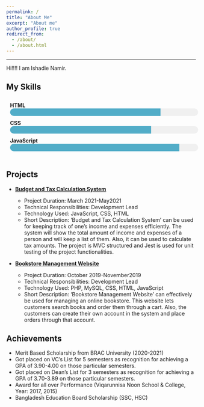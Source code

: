 ```yaml
---
permalink: /
title: "About Me"
excerpt: "About me"
author_profile: true
redirect_from: 
  - /about/
  - /about.html
---
```

___

Hi!!!! I am Ishadie Namir.

<h2>My Skills</h2>
<html>
<head>
  <title>Skill Bar Chart</title>
  <style>
    .skill-bar {
      width: 100%;
      max-width: 500px;
      margin: 0 auto;
      padding: 10px;
    }
    .skill-bar .skill {
      margin-bottom: 10px;
    }
    .skill-bar .skill-name {
      font-weight: bold;
    }
    .skill-bar .skill-bar-wrapper {
      background-color: #f0f0f0;
      height: 20px;
      border-radius: 10px;
      overflow: hidden;
    }
    .skill-bar .skill-bar-fill {
      background-color: #52adc8;
      height: 100%;
      transition: width 0.5s ease-in-out;
    }
  </style>
</head>
<body>
  <div class="skill-bar">
    <div class="skill">
      <div class="skill-name">HTML</div>
      <div class="skill-bar-wrapper">
        <div class="skill-bar-fill" style="width: 80%;"></div>
      </div>
    </div>
    <div class="skill">
      <div class="skill-name">CSS</div>
      <div class="skill-bar-wrapper">
        <div class="skill-bar-fill" style="width: 75%;"></div>
      </div>
    </div>
    <div class="skill">
      <div class="skill-name">JavaScript</div>
      <div class="skill-bar-wrapper">
        <div class="skill-bar-fill" style="width: 90%;"></div>
      </div>
    </div>
  </div>
</body>
</html>


<h2>Projects</h2>


* <strong><a href="https://github.com/Ishadie/cse470-Budget-and-Tax-Calculation-System">Budget and Tax Calculation System</a></strong>
  * Project Duration: March 2021-May2021
  * Technical Responsibilities: Development Lead
  * Technology Used: JavaScript, CSS, HTML
  * Short Description: ‘Budget and Tax Calculation System’ can be used for keeping track
   of one’s income and expenses efficiently. The system will show the total amount of
   income and expenses of a person and will keep a list of them. Also, it can be used to
   calculate tax amounts. The project is MVC structured and Jest is used for unit testing of
   the project functionalities.

* <strong><a href="https://github.com/Ishadie/Bookstore-Management-Website">Bookstore Management Website</a></strong>
  * Project Duration: October 2019-November2019
  * Technical Responsibilities: Development Lead
  * Technology Used: PHP, MySQL, CSS, HTML, JavaScript
  * Short Description: ‘Bookstore Management Website’ can effectively be used for
   managing an online bookstore. This website lets customers search books and order them
   through a cart. Also, the customers can create their own account in the system and place
   orders through that account.


<h2>Achievements</h2>


* Merit Based Scholarship from BRAC University (2020-2021)
* Got placed on VC’s List for 5 semesters as recognition for achieving a GPA of 3.90-4.00 on those particular semesters.
* Got placed on Dean’s List for 3 semesters as recognition for achieving a GPA of 3.70-3.89 on those particular semesters.
* Award for all over Performance (Viqarunnisa Noon School & College, Year: 2017, 2015)
* Bangladesh Education Board Scholarship (SSC, HSC)


